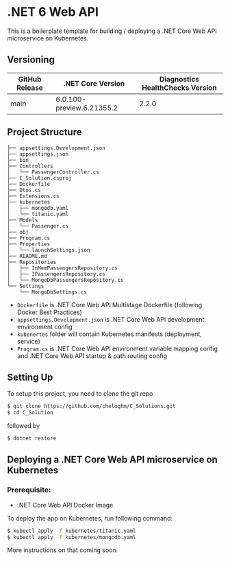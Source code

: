 # .NET 6 Web API

This is a boilerplate template for building / deploying a .NET Core Web API microservice on Kubernetes.

## Versioning
| GitHub Release | .NET Core Version | Diagnostics HealthChecks Version |
|----------------|------------ |---------------------|
| main | 6.0.100-preview.6.21355.2 | 2.2.0 |

## Project Structure
```
├── appsettings.Development.json
├── appsettings.json
├── bin
├── Controllers
│   └── PassengerController.cs
├── C_Solution.csproj
├── Dockerfile
├── Dtos.cs
├── Extensions.cs
├── kubernetes
│   ├── mongodb.yaml
│   └── titanic.yaml
├── Models
│   └── Passenger.cs
├── obj
├── Program.cs
├── Properties
│   └── launchSettings.json
├── README.md
├── Repositories
│   ├── InMemPassengersRepository.cs
│   ├── IPassengersRepository.cs
│   └── MongoDbPassengersRepository.cs
└── Settings
    └── MongoDbSettings.cs
```

- `Dockerfile` is .NET Core Web API Multistage Dockerfile (following Docker Best Practices)
- `appsettings.Development.json` is .NET Core Web API development environment config
- `kubenertes` folder will contain Kubernetes manifests (deployment, service)
- `Program.cs` is .NET Core Web API environment variable mapping config and .NET Core Web API startup & path routing config 

## Setting Up

To setup this project, you need to clone the git repo

```sh
$ git clone https://github.com/cheloghm/C_Solutions.git
$ cd C_Solution
```

followed by

```sh
$ dotnet restore
```

## Deploying a .NET Core Web API microservice on Kubernetes

### Prerequisite:

- .NET Core Web API Docker Image

To deploy the app on Kubernetes, run following command:

```sh
$ kubectl apply -f kubernetes/titanic.yaml
$ kubectl apply -f kubernetes/mongodb.yaml
```

More instructions on that coming soon.

